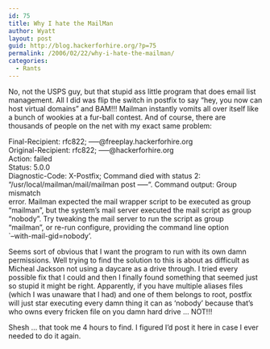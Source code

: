```yaml
---
id: 75
title: Why I hate the MailMan
author: Wyatt
layout: post
guid: http://blog.hackerforhire.org/?p=75
permalink: /2006/02/22/why-i-hate-the-mailman/
categories:
  - Rants
---
```

No, not the USPS guy, but that stupid ass little program that does email list management. All I did was flip the switch in postfix to say &#8220;hey, you now can host virtual domains&#8221; and BAM!!! Mailman instantly vomits all over itself like a bunch of wookies at a fur-ball contest. And of course, there are thousands of people on the net with my exact same problem:

Final-Recipient: rfc822; &#8212;&#8211;@freeplay.hackerforhire.org  
Original-Recipient: rfc822; &#8212;&#8211;@hackerforhire.org  
Action: failed  
Status: 5.0.0  
Diagnostic-Code: X-Postfix; Command died with status 2:  
&#8220;/usr/local/mailman/mail/mailman post &#8212;&#8211;&#8220;. Command output: Group mismatch  
error. Mailman expected the mail wrapper script to be executed as group  
&#8220;mailman&#8221;, but the system&#8217;s mail server executed the mail script as group  
&#8220;nobody&#8221;. Try tweaking the mail server to run the script as group  
&#8220;mailman&#8221;, or re-run configure, providing the command line option  
\`&#8211;with-mail-gid=nobody&#8217;.

Seems sort of obvious that I want the program to run with its own damn permissions. Well trying to find the solution to this is about as difficult as Micheal Jackson not using a daycare as a drive through. I tried every possible fix that I could and then I finally found something that seemed just so stupid it might be right. Apparently, if you have multiple aliases files (which I was unaware that I had) and one of them belongs to root, postfix will just star executing every damn thing it can as &#8216;nobody&#8217; because that&#8217;s who owns every fricken file on you damn hard drive &#8230; NOT!!!

Shesh &#8230; that took me 4 hours to find. I figured I&#8217;d post it here in case I ever needed to do it again.

>
